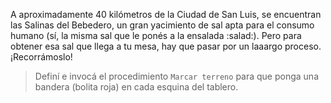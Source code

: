 A aproximadamente 40 kilómetros de la Ciudad de San Luis, se encuentran las Salinas del Bebedero, un gran yacimiento de sal apta para el consumo humano (sí, la misma sal que le ponés a la ensalada :salad:). Pero para obtener esa sal que llega a tu mesa, hay que pasar por un laaargo proceso. ¡Recorrámoslo!

> Definí e invocá el procedimiento `Marcar terreno` para que ponga una bandera (bolita roja) en cada esquina del tablero.